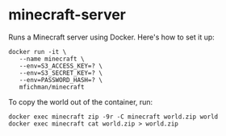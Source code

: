 minecraft-server
================

Runs a Minecraft server using Docker. Here's how to set it up:

```
docker run -it \
   --name minecraft \
   --env=S3_ACCESS_KEY=? \
   --env=S3_SECRET_KEY=? \
   --env=PASSWORD_HASH=? \
   mfichman/minecraft

```

To copy the world out of the container, run:

```
docker exec minecraft zip -9r -C minecraft world.zip world
docker exec minecraft cat world.zip > world.zip
```
